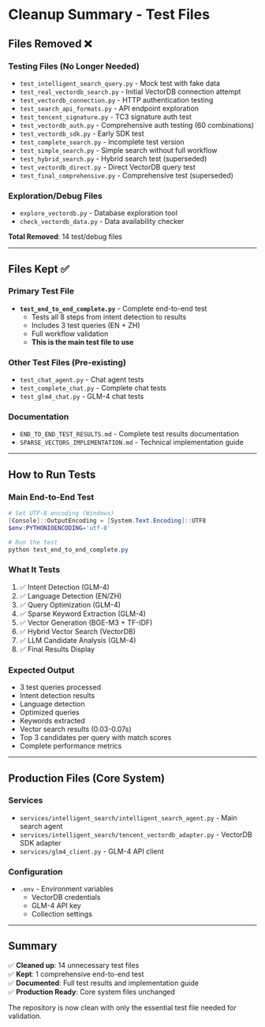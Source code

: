 # Cleanup Summary - Test Files

## Files Removed ❌

### Testing Files (No Longer Needed)
- `test_intelligent_search_query.py` - Mock test with fake data
- `test_real_vectordb_search.py` - Initial VectorDB connection attempt
- `test_vectordb_connection.py` - HTTP authentication testing
- `test_search_api_formats.py` - API endpoint exploration
- `test_tencent_signature.py` - TC3 signature auth test
- `test_vectordb_auth.py` - Comprehensive auth testing (60 combinations)
- `test_vectordb_sdk.py` - Early SDK test
- `test_complete_search.py` - Incomplete test version
- `test_simple_search.py` - Simple search without full workflow
- `test_hybrid_search.py` - Hybrid search test (superseded)
- `test_vectordb_direct.py` - Direct VectorDB query test
- `test_final_comprehensive.py` - Comprehensive test (superseded)

### Exploration/Debug Files
- `explore_vectordb.py` - Database exploration tool
- `check_vectordb_data.py` - Data availability checker

**Total Removed**: 14 test/debug files

---

## Files Kept ✅

### Primary Test File
- **`test_end_to_end_complete.py`** - Complete end-to-end test
  - Tests all 8 steps from intent detection to results
  - Includes 3 test queries (EN + ZH)
  - Full workflow validation
  - **This is the main test file to use**

### Other Test Files (Pre-existing)
- `test_chat_agent.py` - Chat agent tests
- `test_complete_chat.py` - Complete chat tests
- `test_glm4_chat.py` - GLM-4 chat tests

### Documentation
- `END_TO_END_TEST_RESULTS.md` - Complete test results documentation
- `SPARSE_VECTORS_IMPLEMENTATION.md` - Technical implementation guide

---

## How to Run Tests

### Main End-to-End Test
```powershell
# Set UTF-8 encoding (Windows)
[Console]::OutputEncoding = [System.Text.Encoding]::UTF8
$env:PYTHONIOENCODING='utf-8'

# Run the test
python test_end_to_end_complete.py
```

### What It Tests
1. ✅ Intent Detection (GLM-4)
2. ✅ Language Detection (EN/ZH)
3. ✅ Query Optimization (GLM-4)
4. ✅ Sparse Keyword Extraction (GLM-4)
5. ✅ Vector Generation (BGE-M3 + TF-IDF)
6. ✅ Hybrid Vector Search (VectorDB)
7. ✅ LLM Candidate Analysis (GLM-4)
8. ✅ Final Results Display

### Expected Output
- 3 test queries processed
- Intent detection results
- Language detection
- Optimized queries
- Keywords extracted
- Vector search results (0.03-0.07s)
- Top 3 candidates per query with match scores
- Complete performance metrics

---

## Production Files (Core System)

### Services
- `services/intelligent_search/intelligent_search_agent.py` - Main search agent
- `services/intelligent_search/tencent_vectordb_adapter.py` - VectorDB SDK adapter
- `services/glm4_client.py` - GLM-4 API client

### Configuration
- `.env` - Environment variables
  - VectorDB credentials
  - GLM-4 API key
  - Collection settings

---

## Summary

✅ **Cleaned up**: 14 unnecessary test files  
✅ **Kept**: 1 comprehensive end-to-end test  
✅ **Documented**: Full test results and implementation guide  
✅ **Production Ready**: Core system files unchanged  

The repository is now clean with only the essential test file needed for validation.
